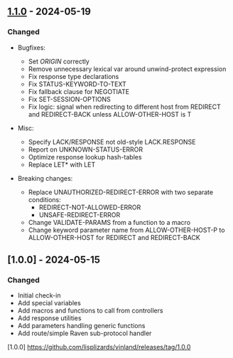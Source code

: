 ## [1.1.0] - 2024-05-19
### Changed
* Bugfixes:
  * Set *ORIGIN* correctly
  * Remove unnecessary lexical var around unwind-protect expression
  * Fix response type declarations
  * Fix STATUS-KEYWORD-TO-TEXT
  * Fix fallback clause for NEGOTIATE
  * Fix SET-SESSION-OPTIONS
  * Fix logic: signal when redirecting to different host from
    REDIRECT and REDIRECT-BACK unless ALLOW-OTHER-HOST is T

* Misc:
  * Specify LACK/RESPONSE not old-style LACK.RESPONSE
  * Report on UNKNOWN-STATUS-ERROR
  * Optimize response lookup hash-tables
  * Replace LET* with LET

* Breaking changes:
  * Replace UNAUTHORIZED-REDIRECT-ERROR with two separate conditions:
    - REDIRECT-NOT-ALLOWED-ERROR
    - UNSAFE-REDIRECT-ERROR
  * Change VALIDATE-PARAMS from a function to a macro
  * Change keyword parameter name from ALLOW-OTHER-HOST-P to
    ALLOW-OTHER-HOST for REDIRECT and REDIRECT-BACK

## [1.0.0] - 2024-05-15
### Changed
- Initial check-in
- Add special variables
- Add macros and functions to call from controllers
- Add response utilities
- Add parameters handling generic functions
- Add route/simple Raven sub-protocol handler

[1.1.0]: https://github.com/lisplizards/vinland/compare/1.0.0...1.1.0
[1.0.0] https://github.com/lisplizards/vinland/releases/tag/1.0.0
